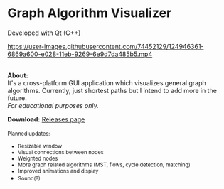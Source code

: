# Graph Algorithm Visualizer
Developed with Qt (C++)

https://user-images.githubusercontent.com/74452129/124946361-6869a600-e028-11eb-9269-6e9d7da485b5.mp4


<br><strong>About:</strong><br>
It's a cross-platform GUI application which visualizes general graph algorithms. Currently, just shortest paths but I intend to add more in the future. 
<br><i>For educational purposes only.</i>

<strong>Download:</strong> <a href="https://github.com/alyanser/Graph-Algorithm-Visualizer/releases">Releases page</a><br><br>
<small>Planned updates:-
- Resizable window
- Visual connections between nodes
- Weighted nodes
- More graph related algorithms (MST, flows, cycle detection, matching)
- Improved animations and display
- Sound(?)</small>

